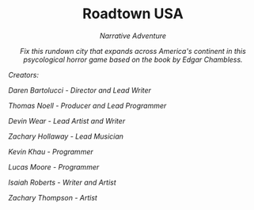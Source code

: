 <h1 align="center">Roadtown USA</h1>

<p align="center"><em>Narrative Adventure</em></p>

<p align="center"><em>Fix this rundown city that expands across America's continent in this psycological horror game based on the book by Edgar Chambless.</em></p>

<p ><em>Creators: 

Daren Bartolucci - Director and Lead Writer

Thomas Noell - Producer and Lead Programmer

Devin Wear - Lead Artist and Writer

Zachary Hollaway - Lead Musician

Kevin Khau - Programmer

Lucas Moore - Programmer

Isaiah Roberts - Writer and Artist

Zachary Thompson - Artist</em></p>
 
